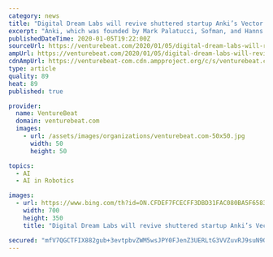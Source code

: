 ```yaml
---
category: news
title: "Digital Dream Labs will revive shuttered startup Anki’s Vector robot"
excerpt: "Anki, which was founded by Mark Palatucci, Sofman, and Hanns Tappeiner in 2010 with the mission of “bring[ing] artificial intelligence and robotics into [users’] daily lives,” made a splash six years ago with its smartphone-controlled car set Anki Drive (alternatively Anki Overdrive), which was demonstrated onstage at Apple’s 2013 ..."
publishedDateTime: 2020-01-05T19:22:00Z
sourceUrl: https://venturebeat.com/2020/01/05/digital-dream-labs-will-revive-shuttered-startup-ankis-vector-robot/
ampUrl: https://venturebeat.com/2020/01/05/digital-dream-labs-will-revive-shuttered-startup-ankis-vector-robot/amp/
cdnAmpUrl: https://venturebeat-com.cdn.ampproject.org/c/s/venturebeat.com/2020/01/05/digital-dream-labs-will-revive-shuttered-startup-ankis-vector-robot/amp/
type: article
quality: 89
heat: 89
published: true

provider:
  name: VentureBeat
  domain: venturebeat.com
  images:
    - url: /assets/images/organizations/venturebeat.com-50x50.jpg
      width: 50
      height: 50

topics:
  - AI
  - AI in Robotics

images:
  - url: https://www.bing.com/th?id=ON.CFDEF7FCECFF3DBD31FAC080BA5F6583
    width: 700
    height: 350
    title: "Digital Dream Labs will revive shuttered startup Anki’s Vector robot"

secured: "mfV7QGCTFIX882gub+3evtpbvZWM5wsJPY0FJenZ3UERLtG3VVZuvRJ9suN9GUxWyZ982JaRPMQlwT+4kcyOaeoct4vbwsKWPGGMumhXg3hCJXU9POqXJerx1TyeOI0le8WFwaBA3qKNNo7OkSrYyubPk36xm8f+Fe0bWc0ybv3otNsuosLIZleI5yOBz2jusolbevu6uMH11dAbEcEeKZiaJpKEGlCxdMLiTVYMgAal22FMguS4IZ+cXJRQHR2XKUEZ0+WgKj97ozhJQG0gBA==;lk/WVMMT5W1xcSCJOrys8g=="
---
```


